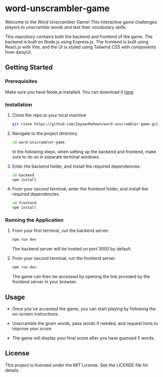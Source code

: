 # word-unscrambler-game

Welcome to the Word Unscrambler Game! This interactive game challenges players to unscramble words and test their vocabulary skills. 

This repository contains both the backend and frontend of the game. The backend is built on Node.js using Express.js. The frontend is built using React.js with Vite, and the UI is styled using Tailwind CSS with components from daisyUI.

## Getting Started

### Prerequisites

Make sure you have Node.js installed. You can download it [here](https://nodejs.org/en/)

### Installation

1. Clone the repo to your local machine
   ```sh
   git clone https://github.com/ZayaanRahman/word-unscrambler-game.git
   ```
2. Navigate to the project directory
   ```sh
   cd word-unscrambler-game
   ```

   In the following steps, when setting up the backend and frontend, make sure to do so in separate terminal windows.


3. Enter the backend folder, and install the required dependencies
    ```sh
    cd backend
    npm install
    ```

4. From your second terminal, enter the frontend folder, and install the required dependencies
    ```sh
    cd frontend
    npm install
    ```

### Running the Application

1. From your first terminal, run the backend server. 
    ```sh
    npm run dev
    ```

   The backend server will be hosted on port 3000 by default.

2. From your second terminal, run the frontend server
    ```sh
    npm run dev
    ```

   The game can then be accessed by opening the link provided by the frontend server in your browser.

## Usage

* Once you've accessed the game, you can start playing by following the on-screen instructions.

* Unscramble the given words, pass words if needed, and request hints to improve your score.

* The game will display your final score after you have guessed 5 words.

## License

This project is licensed under the MIT License. See the LICENSE file for details.








